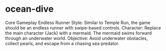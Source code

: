 # ocean-dive
Core Gameplay Endless Runner Style: Similar to Temple Run, the game should be an endless runner with swipe-based controls.  Character: Replace the main character (Jack) with a mermaid. The mermaid swims forward through an underwater world.  Objective: Avoid underwater obstacles, collect pearls, and escape from a chasing sea predator.

